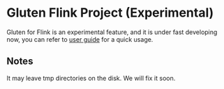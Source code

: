 
# Gluten Flink Project (Experimental)
Gluten for Flink is an experimental feature, and it is under fast developing now,
you can refer to [user guide](docs/Flink.md) for a quick usage.

## Notes
It may leave tmp directories on the disk. We will fix it soon.